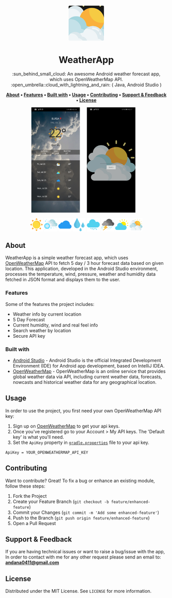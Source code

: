 <p align="center">
  <img width="110" height="auto" src="./images/logo.png" alt="logo">
</p>

<h1 align="center">WeatherApp</h1>

<p align="center">:sun_behind_small_cloud: An awesome Android weather forecast app, which uses OpenWeatherMap API. :open_umbrella::cloud_with_lightning_and_rain: ( Java, Android Studio ) </p>

<p align="center">
  <strong>
    <a href="#about">About</a> • 
    <a href="#features">Features</a> • 
    <a href="#built-with">Built with</a> • 
    <a href="#usage">Usage</a> • 
    <a href="#contributing">Contributing</a> • 
    <a href="#support--feedback">Support & Feedback</a> • 
    <a href="#license">License</a>  
  </strong>
</p>

<p align="center">
  <img src="./images/home.jpg" height="auto" width="30%"  alt="home"/> &emsp;
  <img src="./images/search.jpg" height="auto" width="30%"  alt="search"/> &emsp;
</p> 

<p align="center"> 
  <img src="./app/src/main/res/drawable/w01d.png" height="auto" width="8%" alt="w01d"/>
  <img src="./app/src/main/res/drawable/w13d.png" height="auto" width="8%" alt="w13d"/> 
  <img src="./app/src/main/res/drawable/w04d.png" height="auto" width="8%" alt="w04d"/> 
  <img src="./app/src/main/res/drawable/w09d.png" height="auto" width="8%" alt="w09d"/> 
  <img src="./app/src/main/res/drawable/w10d.png" height="auto" width="8%" alt="w10d"/> 
  <img src="./app/src/main/res/drawable/w11d.png" height="auto" width="8%" alt="w11d"/> 
  <img src="./app/src/main/res/drawable/w02d.png" height="auto" width="8%" alt="w02d"/> 
  <img src="./app/src/main/res/drawable/w03d.png" height="auto" width="8%" alt="w03d"/> 
</p> 

## About

WeatherApp is a simple weather forecast app, which uses [OpenWeatherMap](https://openweathermap.org/) API to fetch 5 day / 3 hour forecast data based on given location. This application, developed in the Android Studio environment, processes the temperature, wind, pressure, weather and humidity data fetched in JSON format and displays them to the user.

### Features
Some of the features the project includes:

- Weather info by current location
- 5 Day Forecast
- Current humidity, wind and real feel info
- Search weather by location
- Secure API key

### Built with

- [Android Studio](https://developer.android.com/studio) - Android Studio is the official Integrated Development Environment (IDE) for Android app development, based on IntelliJ IDEA.
- [OpenWeatherMap](https://openweathermap.org/) - OpenWeatherMap is an online service that provides global weather data via API, including current weather data, forecasts, nowcasts and historical weather data for any geographical location.

## Usage

In order to use the project, you first need your own OpenWeatherMap API key:

1. Sign up on [OpenWeatherMap](https://openweathermap.org/) to get your api keys.
2. Once you've registered go to your Account > My API keys. The 'Default key' is what you'll need.
3. Set the `ApiKey` property in [`gradle.properties`](./gradle.properties) file to your api key.
```properties
ApiKey = YOUR_OPENWEATHERMAP_API_KEY
```

## Contributing
Want to contribute? Great!
To fix a bug or enhance an existing module, follow these steps:

1. Fork the Project
2. Create your Feature Branch (`git checkout -b feature/enhanced-feature`)
3. Commit your Changes (`git commit -m 'Add some enhanced-feature'`)
4. Push to the Branch (`git push origin feature/enhanced-feature`)
5. Open a Pull Request

## Support & Feedback
If you are having technical issues or want to raise a bug/issue with the app, In order to contact with me for any other request please send an email to: **andana0411@gmail.com**

## License

Distributed under the MIT License. See `LICENSE` for more information.

